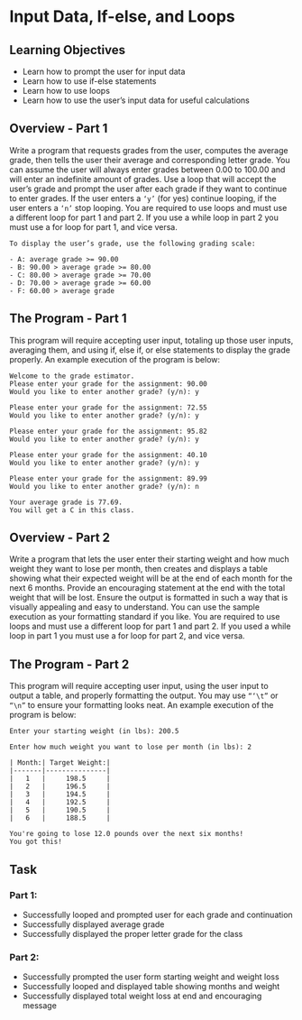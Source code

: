 # Input Data, If-else, and Loops

## Learning Objectives

- Learn how to prompt the user for input data
- Learn how to use if-else statements
- Learn how to use loops
- Learn how to use the user’s input data for useful calculations

## Overview - Part 1

Write a program that requests grades from the user, computes the average grade, then tells the user their
average and corresponding letter grade. You can assume the user will always enter grades between 0.00 to
100.00 and will enter an indefinite amount of grades. Use a loop that will accept the user’s grade and prompt
the user after each grade if they want to continue to enter grades. If the user enters a `‘y’` (for yes) continue
looping, if the user enters a `‘n’` stop looping. You are required to use loops and must use a different loop for
part 1 and part 2. If you use a while loop in part 2 you must use a for loop for part 1, and vice versa.

```
To display the user’s grade, use the following grading scale:

- A: average grade >= 90.00
- B: 90.00 > average grade >= 80.00
- C: 80.00 > average grade >= 70.00
- D: 70.00 > average grade >= 60.00
- F: 60.00 > average grade
```

## The Program - Part 1

This program will require accepting user input, totaling up those user inputs, averaging them, and using if,
else if, or else statements to display the grade properly. An example execution of the program is below:

```
Welcome to the grade estimator.
Please enter your grade for the assignment: 90.00
Would you like to enter another grade? (y/n): y

Please enter your grade for the assignment: 72.55
Would you like to enter another grade? (y/n): y

Please enter your grade for the assignment: 95.82
Would you like to enter another grade? (y/n): y

Please enter your grade for the assignment: 40.10
Would you like to enter another grade? (y/n): y

Please enter your grade for the assignment: 89.99
Would you like to enter another grade? (y/n): n

Your average grade is 77.69.
You will get a C in this class.
```

## Overview - Part 2

Write a program that lets the user enter their starting weight and how much weight they want to lose per
month, then creates and displays a table showing what their expected weight will be at the end of each
month for the next 6 months. Provide an encouraging statement at the end with the total weight that will be
lost. Ensure the output is formatted in such a way that is visually appealing and easy to understand. You can
use the sample execution as your formatting standard if you like. You are required to use loops and must use
a different loop for part 1 and part 2. If you used a while loop in part 1 you must use a for loop for part 2,
and vice versa.

## The Program - Part 2

This program will require accepting user input, using the user input to output a table, and properly
formatting the output. You may use `“‘\t”` or `“\n”` to ensure your formatting looks neat. An example execution
of the program is below:

```
Enter your starting weight (in lbs): 200.5

Enter how much weight you want to lose per month (in lbs): 2

| Month:| Target Weight:|
|-------|---------------|
|   1   |     198.5     |
|   2   |     196.5     |
|   3   |     194.5     |
|   4   |     192.5     |
|   5   |     190.5     |
|   6   |     188.5     |

You're going to lose 12.0 pounds over the next six months!
You got this!
```

## Task

### Part 1:

- Successfully looped and prompted user for each grade and continuation
- Successfully displayed average grade
- Successfully displayed the proper letter grade for the class

### Part 2:

- Successfully prompted the user form starting weight and weight loss
- Successfully looped and displayed table showing months and weight
- Successfully displayed total weight loss at end and encouraging message
